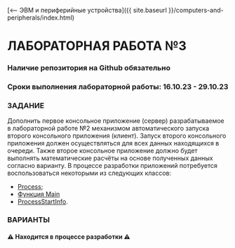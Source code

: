 [⟵ ЭВМ и периферийные устройства]({{ site.baseurl }}/computers-and-peripherals/index.html)

# **ЛАБОРАТОРНАЯ РАБОТА №3**

### **Наличие репозитория на Github обязательно**

### **Сроки выполнения лабораторной работы: 16.10.23 - 29.10.23**

### **ЗАДАНИЕ**

Дополнить первое консольное приложение (сервер) разрабатываемое в лабораторной работе №2 механизмом автоматического запуска второго консольного приложения (клиент). Запуск второго консольного приложения должен осуществляться для всех данных находящихся в очереди. Также второе консольное приложение должно будет выполнять математические расчёты на основе полученных данных согласно варианту. В процессе разработки приложений потребуется воспользоваться некоторыми из следующих классов:
* [Process](https://learn.microsoft.com/ru-ru/dotnet/api/system.diagnostics.process?view=net-7.0);
* [Функция Main](https://learn.microsoft.com/ru-ru/dotnet/csharp/fundamentals/program-structure/main-command-line)
* [ProcessStartInfo](https://learn.microsoft.com/ru-ru/dotnet/api/system.diagnostics.processstartinfo?view=net-7.0).

### **ВАРИАНТЫ**

#### ⚠️ **Находится в процессе разработки** ⚠️
